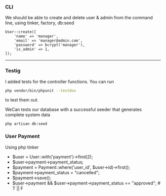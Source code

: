 ### CLI
We should be able to create and delete user & admin from the command line, using tinker, factory, db:seed

```
User::create([
    'name' => 'manager',
    'email' => 'manager@admin.com',
    'password' => bcrypt('manager'),
    'is_admin' => 1,
]);
```
---
### Testig
I added tests for the controller functions. You can run 

```bash
php vendor/bin/phpunit --testdox
```
to test them out.

WeCan tests our database with a successful seeder that generates complete system data
```
php artisan db:seed
```

### User Payment

Using php tinker

- $user = User::with('payment')->find(2);
- $user->payment->payment_status;
- $payment = Payment::where('user_id', $user->id)->first();
- $payment->payment_status = "cancelled";
- $payment->save();
- $user->payment && $user->payment->payment_status == "approved"; # T || F
